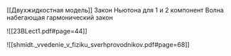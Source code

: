 [[Двухжидкостная модель]]
Закон Ньютона для 1 и 2 компонент
Волна набегающая гармонический закон



![[23BLect1.pdf#page=44]]

![[shmidt._vvedenie_v_fiziku_sverhprovodnikov.pdf#page=68]]
